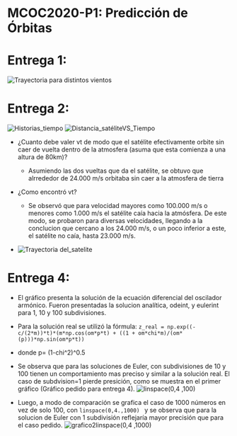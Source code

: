 # MCOC2020-P1: Predicción de Órbitas
# Entrega 1:

![Trayectoria para distintos vientos](https://user-images.githubusercontent.com/69210578/91094449-c9fb6e80-e628-11ea-976b-0585eb8ecd6a.png)
# Entrega 2: 
![Historias_tiempo](https://user-images.githubusercontent.com/69210578/91517269-650b7700-e8bb-11ea-9058-042baab5d821.png)
![Distancia_satéliteVS_Tiempo](https://user-images.githubusercontent.com/69210578/91517319-7b193780-e8bb-11ea-8dc3-34ba77961500.png)
* ¿Cuanto debe valer vt de modo que el satélite efectivamente orbite sin caer de vuelta dentro de la atmosfera (asuma que esta comienza a una altura de 80km)?
  * Asumiendo las dos vueltas que da el satélite, se obtuvo que alrrededor de 24.000 m/s orbitaba sin caer a la atmosfera de tierra

* ¿Como encontró vt?
  * Se observó que para velocidad mayores como 100.000 m/s o menores como 1.000 m/s el satélite caía hacia la atmósfera.
De este modo, se probaron para diversas velocidades, llegando a la conclucion que cercano a los 24.000 m/s, o  un poco inferior a este, el satélite no caía, hasta 23.000 m/s.

* ![Trayectoria del_satelite](https://user-images.githubusercontent.com/69210578/91518124-748bbf80-e8bd-11ea-91fb-d8f4561cd1fe.png)



# Entrega 4:
* El gráfico presenta la solución de la ecuación diferencial del oscilador armónico. Fueron presentadas la solucion analítica, odeint, y eulerint para 1, 10 y 100 subdivisiones.   
* Para la solución real se utilizó la fórmula:  ``` z_real = np.exp((-c/(2*m))*t)*(m*np.cos(om*p*t) + ((1 + om*chi*m)/(om*(p)))*np.sin(om*p*t)) ``` 
* donde p= (1-chi^2)^0.5
* Se observa que para las soluciones de Euler, con subdivisiones de 10 y 100 tienen un comportamiento mas preciso y similar a la solución real. El caso de subdvision=1 pierde presición, como se muestra en el primer gráfico (Gráfico pedido para entrega 4).
![linspace(0,4 ,100)](https://user-images.githubusercontent.com/69210578/91866195-3f29fd80-ec40-11ea-81dd-c3301a46ca65.png)

* Luego, a modo de comparación se grafica el caso de 1000 números en vez de solo 100, con ```linspace(0,4.,1000) ```  y se observa que para la solucion de Euler con 1 subdivisión reflejaría mayor precisión que para el caso pedido.
![grafico2linspace(0,4 ,1000)](https://user-images.githubusercontent.com/69210578/91866198-3fc29400-ec40-11ea-88e7-692978a0eeb7.png)

